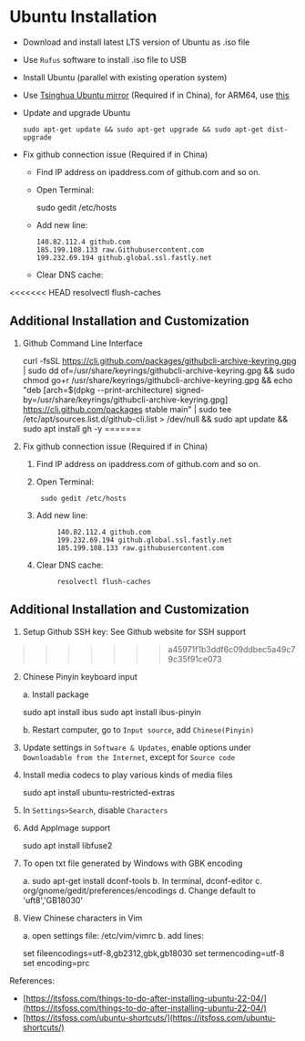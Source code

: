 # Ubuntu Installation

* Download and install latest LTS version of Ubuntu as .iso file
* Use `Rufus` software to install .iso file to USB
* Install Ubuntu (parallel with existing operation system)
* Use [Tsinghua Ubuntu mirror](https://mirrors.tuna.tsinghua.edu.cn/help/ubuntu/) (Required if in China), for ARM64, use [this](https://mirrors.tuna.tsinghua.edu.cn/help/ubuntu/)
* Update and upgrade Ubuntu

  ```
  sudo apt-get update && sudo apt-get upgrade && sudo apt-get dist-upgrade
  ```
* Fix github connection issue (Required if in China)

  * Find IP address on ipaddress.com of github.com and so on.
  * Open Terminal:

    sudo gedit /etc/hosts
  * Add new line:

    ```
    140.82.112.4 github.com
    185.199.108.133 raw.Githubusercontent.com
    199.232.69.194 github.global.ssl.fastly.net
    ```
  * Clear DNS cache:

<<<<<<< HEAD
    resolvectl flush-caches

## Additional Installation and Customization

1. Github Command Line Interface

   curl -fsSL https://cli.github.com/packages/githubcli-archive-keyring.gpg | sudo dd of=/usr/share/keyrings/githubcli-archive-keyring.gpg && sudo chmod go+r /usr/share/keyrings/githubcli-archive-keyring.gpg && echo "deb [arch=$(dpkg --print-architecture) signed-by=/usr/share/keyrings/githubcli-archive-keyring.gpg] https://cli.github.com/packages stable main" | sudo tee /etc/apt/sources.list.d/github-cli.list > /dev/null && sudo apt update && sudo apt install gh -y
=======
6. Fix github connection issue (Required if in China)

    1. Find IP address on ipaddress.com of github.com and so on.

    2. Open Terminal:

            sudo gedit /etc/hosts

    3. Add new line:

                140.82.112.4 github.com
                199.232.69.194 github.global.ssl.fastly.net
                185.199.108.133 raw.githubusercontent.com

    4. Clear DNS cache:

                resolvectl flush-caches

## Additional Installation and Customization

1. Setup Github SSH key: See Github website for SSH support

>>>>>>> a45971f1b3ddf6c09ddbec5a49c79c35f91ce073
2. Chinese Pinyin keyboard input

   a. Install package

   sudo apt install ibus
   sudo apt install ibus-pinyin

   b. Restart computer, go to `Input source`, add `Chinese(Pinyin)`
3. Update settings in `Software & Updates`, enable options under `Downloadable from the Internet`, except for `Source code`
4. Install media codecs to play various kinds of media files

   sudo apt install ubuntu-restricted-extras
5. In `Settings>Search`, disable `Characters`
6. Add AppImage support

   sudo apt install libfuse2
7. To open txt file generated by Windows with GBK encoding

   a. sudo apt-get install dconf-tools
   b. In terminal, dconf-editor
   c. org/gnome/gedit/preferences/encodings
   d. Change default to 'uft8','GB18030'
8. View Chinese characters in Vim

   a. open settings file: /etc/vim/vimrc
   b. add lines:

   set fileencodings=utf-8,gb2312,gbk,gb18030
   set termencoding=utf-8
   set encoding=prc

References:

- [https://itsfoss.com/things-to-do-after-installing-ubuntu-22-04/](https://itsfoss.com/things-to-do-after-installing-ubuntu-22-04/)
- [https://itsfoss.com/ubuntu-shortcuts/](https://itsfoss.com/ubuntu-shortcuts/)
